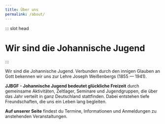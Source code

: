 ```yaml
---
title: Über uns
permalink: /about/
---
```


::: slot head

# Wir sind die Johannische Jugend

:::

Wir sind
die Johannische Jugend.
Verbunden durch den innigen
Glauben an Gott
bekennen wir uns zur Lehre Joseph Weißenbergs
(1855 — 1941).

**JJBGF - Johannische Jugend bedeutet glückliche Freizeit** durch gemeinsame Aktivitäten, Zeltlager, Seminare und Jugendgruppen,
die über das Jahr verteilt in ganz Deutschland stattfinden. Dabei entstehen tiefe
Freundschaften, die uns ein Leben lang begleiten.

**Auf unserer Seite** findest du Termine, Informationen und Anmeldungen zu anstehenden Veranstaltungen.
